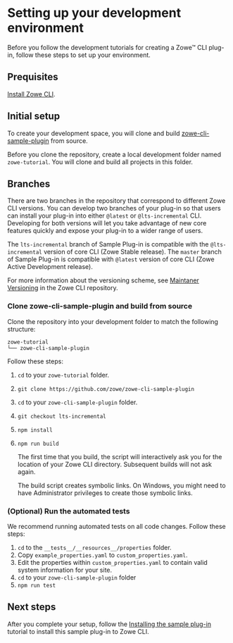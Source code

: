 # Setting up your development environment
Before you follow the development tutorials for creating a Zowe&trade; CLI plug-in, follow these steps to set up your environment.

## Prequisites
[Install Zowe CLI](../../user-guide/cli-installcli.html#methods-to-install-zowe-cli).

## Initial setup 
To create your development space, you will clone and build [zowe-cli-sample-plugin](https://github.com/zowe/zowe-cli-sample-plugin) from source.

Before you clone the repository, create a local development folder named `zowe-tutorial`. You will clone and build all projects in this folder.

## Branches 

There are two branches in the repository that correspond to different Zowe CLI versions. You can develop two branches of your plug-in so that users can install your plug-in into either `@latest` or `@lts-incremental` CLI. Developing for both versions will let you take advantage of new core features quickly and expose your plug-in to a wider range of users. 

The `lts-incremental` branch of Sample Plug-in is compatible with the `@lts-incremental` version of core CLI (Zowe Stable release). The `master` branch of Sample Plug-in is compatible with `@latest` version of core CLI (Zowe Active Development release).

For more information about the versioning scheme, see [Maintaner Versioning](https://github.com/zowe/zowe-cli/blob/master/docs/MaintainerVersioning.md) in the Zowe CLI repository. 

### Clone zowe-cli-sample-plugin and build from source
Clone the repository into your development folder to match the following structure:
```
zowe-tutorial
└── zowe-cli-sample-plugin
```
Follow these steps:
1. `cd` to your `zowe-tutorial` folder.
2. `git clone https://github.com/zowe/zowe-cli-sample-plugin`
3. `cd` to your `zowe-cli-sample-plugin` folder.
4. `git checkout lts-incremental`
5. `npm install`
6. `npm run build`

    The first time that you build, the script will interactively ask you for the location of your Zowe CLI directory. Subsequent builds will not ask again.

    The build script creates symbolic links. On Windows, you might need to have Administrator privileges to create those symbolic links.

### (Optional) Run the automated tests
We recommend running automated tests on all code changes. Follow these steps:

1. `cd` to the `__tests__/__resources__/properties` folder.
2. Copy `example_properties.yaml` to `custom_properties.yaml`.
3. Edit the properties within `custom_properties.yaml` to contain valid system information for your site.
4. `cd` to your `zowe-cli-sample-plugin` folder
5. `npm run test`

## Next steps
After you complete your setup, follow the [Installing the sample plug-in](cli-installing-sample-plugin.md) tutorial to install this sample plug-in to Zowe CLI.
